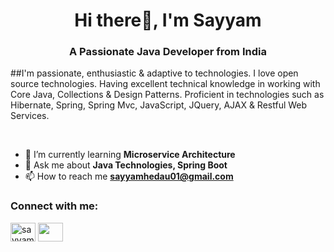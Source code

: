 <h1 align="center">Hi there👋, I'm Sayyam</h1>
<h3 align="center">A Passionate Java Developer from India</h3>

##I'm passionate, enthusiastic & adaptive to technologies. I love open source technologies. Having excellent technical knowledge in working with Core Java, Collections & Design Patterns. Proficient in technologies such as Hibernate, Spring, Spring Mvc, JavaScript, JQuery, AJAX & Restful Web Services. 

<br/>

- 🌱 I’m currently learning **Microservice Architecture**
- 💬 Ask me about **Java Technologies, Spring Boot**
- 📫 How to reach me **sayyamhedau01@gmail.com**

<h3 align="left">Connect with me:</h3>
<p align="left">
<a href="https://linkedin.com/in/sayyamhedau" target="blank"><img align="center" src="https://cdn.jsdelivr.net/npm/simple-icons@3.0.1/icons/linkedin.svg" alt="sayyamhedau" height="30" width="40" /></a>
<a href="https://www.facebook.com/profile.php?id=100010435691012" target="blank"><img align="center" src="https://cdn.jsdelivr.net/npm/simple-icons@3.0.1/icons/facebook.svg" height="30" width="40" /></a>
</p>
